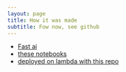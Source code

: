 ```yaml
---
layout: page
title: How it was made
subtitle: Fow now, see github
---
```



- [Fast ai](https://fast.ai)
- [these notebooks](https://github.com/gdoteof/neuralnet_stuff)
- [deployed on lambda with this repo](https://github.com/gdoteof/pytorch-zappa-serverless/)

